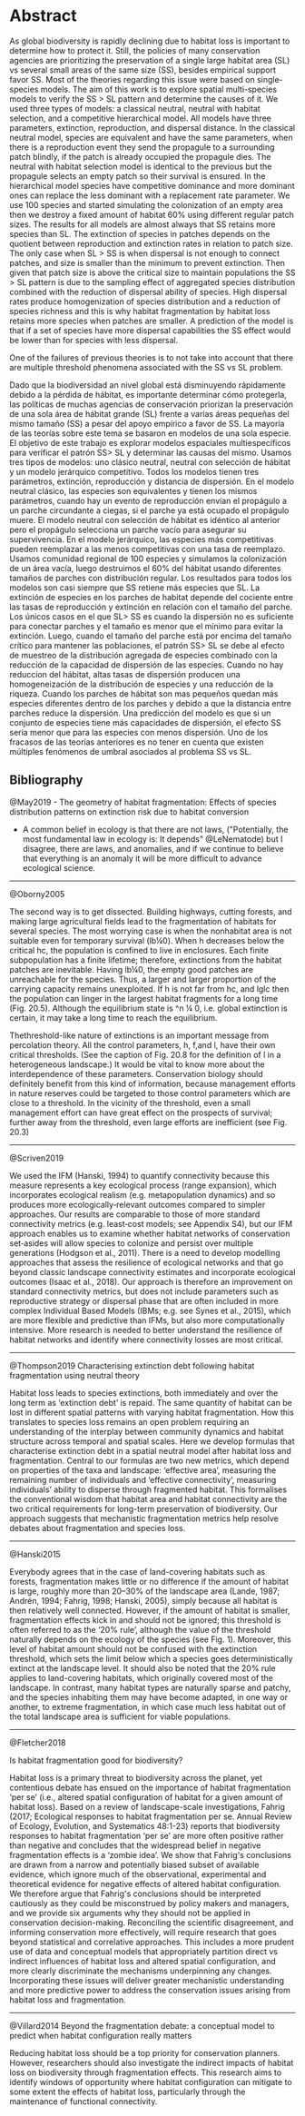 # Abstract

As global biodiversity is rapidly declining due to habitat loss is important to determine how to protect it.
Still, the policies of many conservation agencies are prioritizing the preservation of a single large habitat area (SL) vs several small areas of the same size (SS), besides empirical support favor SS. Most of the theories regarding this issue were based on single-species models. The aim of this work is to explore spatial multi-species models to verify the SS > SL pattern and determine the causes of it. We used three types of models: a classical neutral, neutral with habitat selection, and a competitive hierarchical model.  All models have three parameters, extinction, reproduction, and dispersal distance. In the classical neutral model, species are equivalent and have the same parameters, when there is a reproduction event they send the propagule to a surrounding patch blindly, if the patch is already occupied the propagule dies. The neutral with habitat selection model is identical to the previous but the propagule selects an empty patch so their survival is ensured. In the hierarchical model species have competitive dominance and more dominant ones can replace the less dominant with a replacement rate parameter. We use 100 species and started simulating the colonization of an empty area then we destroy a fixed amount of habitat 60% using different regular patch sizes. The results for all models are almost always that SS retains more species than SL. The extinction of species in patches depends on the quotient between reproduction and extinction rates in relation to patch size. The only case when SL > SS is when dispersal is not enough to connect patches, and size is smaller than the minimum to prevent extinction. Then given that patch size is above the critical size to maintain populations the SS > SL pattern is due to the sampling effect of aggregated species distribution combined with the reduction of dispersal ability of species. High dispersal rates produce homogenization of species distribution and a reduction of species richness and this is why habitat fragmentation by habitat loss retains more species when patches are smaller. A prediction of the model is that if a set of species have more dispersal capabilities the SS effect would be lower than for species with less dispersal. 

One of the failures of previous theories is to not take into account that there are multiple threshold phenomena associated with the SS vs SL problem.


Dado que la biodiversidad an nivel global está disminuyendo rápidamente debido a la pérdida de hábitat, es importante determinar cómo protegerla, las políticas de muchas agencias de conservación priorizan la preservación de una sola área de hábitat grande (SL) frente a varias áreas pequeñas del mismo tamaño (SS) a pesar del apoyo empírico a favor de SS. La mayoría de las teorías sobre este tema se basaron en modelos de una sola especie. El objetivo de este trabajo es explorar modelos espaciales multiespecíficos para verificar el patrón SS> SL y determinar las causas del mismo. Usamos tres tipos de modelos: uno clásico neutral, neutral con selección de hábitat y un modelo jerárquico competitivo. Todos los modelos tienen tres parámetros, extinción, reproducción y distancia de dispersión. En el modelo neutral clásico, las especies son equivalentes y tienen los mismos parámetros, cuando hay un evento de reproducción envían el propágulo a un parche circundante a ciegas, si el parche ya está ocupado el propágulo muere. El modelo neutral con selección de hábitat es idéntico al anterior pero el propágulo selecciona un parche vacío para asegurar su supervivencia. En el modelo jerárquico, las especies más competitivas pueden reemplazar a las menos competitivas con una tasa de reemplazo. Usamos comunidad regional de 100 especies y simulamos la colonización de un área vacía, luego destruimos el 60% del hábitat usando diferentes tamaños de parches con distribución regular. Los resultados para todos los modelos son casi siempre que SS retiene más especies que SL. La extinción de especies en los parches de habitat depende del cociente entre las tasas de reproducción y extinción en relación con el tamaño del parche. Los únicos casos en el que SL> SS es cuando la dispersión no es suficiente para conectar parches y el tamaño es menor que el mínimo para evitar la extinción. Luego, cuando el tamaño del parche está por encima del tamaño crítico para mantener las poblaciones, el patrón SS> SL se debe al efecto de muestreo de la distribución agregada de especies combinado con la reducción de la capacidad de dispersión de las especies. Cuando no hay reduccion del hábitat, altas tasas de dispersión producen una homogeneización de la distribución de especies y una reducción de la riqueza. Cuando los parches de hábitat son mas pequeños quedan más especies diferentes dentro de los parches y debido a que la distancia entre parches reduce la dispersión. Una predicción del modelo es que si un conjunto de especies tiene más capacidades de dispersión, el efecto SS sería menor que para las especies con menos dispersión. Uno de los fracasos de las teorías anteriores es no tener en cuenta que existen múltiples fenómenos de umbral asociados al problema SS vs SL.

## Bibliography 

@May2019 - The geometry of habitat fragmentation: Effects of species distribution patterns on extinction risk due to habitat conversion




- A common belief in ecology is that there are not laws, ("Potentially, the most fundamental law in ecology is: It depends" @LeNematode) but I disagree, there are laws, and anomalies, and if we continue to believe that everything is an anomaly it will be more difficult to advance ecological science.





--------------------
@Oborny2005

The second way is to get dissected. Building highways, cutting forests, and making large agricultural fields lead to the fragmentation of habitats for several species. The most worrying case is when the nonhabitat area is not suitable even for temporary survival (lb¼0). When h decreases below the critical hc, the population is confined to live in enclosures. Each finite subpopulation has a finite lifetime; therefore, extinctions from the habitat patches are inevitable. Having lb¼0, the empty good patches are unreachable for the species. Thus, a larger and larger proportion of the carrying capacity remains unexploited. If h is not far from hc, and lglc then the population can linger in the largest habitat fragments for a long time (Fig. 20.5). Although the equilibrium state is ^n ¼ 0, i.e. global extinction is certain, it may take a long time to reach the equilibrium.

Thethreshold-like nature of extinctions is an important message from percolation theory. All the control parameters, h, f,and l, have their own critical thresholds. (See the caption of Fig. 20.8 for the definition of l in a heterogeneous landscape.) It would be vital to know more about the interdependence of these parameters. Conservation biology should definitely benefit from this kind of information, because management efforts in nature reserves could be targeted to those control parameters which are close to a threshold. In the vicinity of the threshold, even a small management effort can have great effect on the prospects of survival; further away from the threshold, even large efforts are inefficient (see Fig. 20.3)

------------------
@Scriven2019

We used the IFM (Hanski, 1994) to quantify connectivity because this measure represents a key ecological process (range expansion), which incorporates ecological realism (e.g. metapopulation dynamics) and so produces more ecologically‐relevant outcomes compared to simpler approaches. Our results are comparable to those of more standard connectivity metrics (e.g. least‐cost models; see Appendix S4), but our IFM approach enables us to examine whether habitat networks of conservation set‐asides will allow species to colonize and persist over multiple generations (Hodgson et al., 2011). There is a need to develop modelling approaches that assess the resilience of ecological networks and that go beyond classic landscape connectivity estimates and incorporate ecological outcomes (Isaac et al., 2018). Our approach is therefore an improvement on standard connectivity metrics, but does not include parameters such as reproductive strategy or dispersal phase that are often included in more complex Individual Based Models (IBMs; e.g. see Synes et al., 2015), which are more flexible and predictive than IFMs, but also more computationally intensive. More research is needed to better understand the resilience of habitat networks and identify where connectivity losses are most critical.


---------
@Thompson2019 Characterising extinction debt following habitat fragmentation using neutral theory

Habitat loss leads to species extinctions, both immediately and over the long term as ‘extinction debt’ is repaid. The same quantity of habitat can be lost in different spatial patterns with varying habitat fragmentation. How this translates to species loss remains an open problem requiring an understanding of the interplay between community dynamics and habitat structure across temporal and spatial scales. Here we develop formulas that characterise extinction debt in a spatial neutral model after habitat loss and fragmentation. Central to our formulas are two new metrics, which depend on properties of the taxa and landscape: ‘effective area’, measuring the remaining number of individuals and ‘effective connectivity’, measuring individuals’ ability to disperse through fragmented habitat. This formalises the conventional wisdom that habitat area and habitat connectivity are the two critical requirements for long-term preservation of biodiversity. Our approach suggests that mechanistic fragmentation metrics help resolve debates about fragmentation and species loss.


---------
@Hanski2015 

Everybody agrees that in the case of land-covering habitats such as forests, fragmentation makes little or no difference if the amount of habitat is large, roughly more than 20–30% of the landscape area (Lande, 1987; Andrén, 1994; Fahrig, 1998; Hanski, 2005), simply because all habitat is then relatively well connected. However, if the amount of habitat is smaller, fragmentation effects kick in and should not be ignored; this threshold is often referred to as the ‘20% rule’, although the value of the threshold naturally depends on the ecology of the species (see Fig. 1). Moreover, this level of habitat amount should not be confused with the extinction threshold, which sets the limit below which a species goes deterministically extinct at the landscape level. It should also be noted that the 20% rule applies to land-covering habitats, which originally covered most of the landscape. In contrast, many habitat types are naturally sparse and patchy, and the species inhabiting them may have become adapted, in one way or another, to extreme fragmentation, in which case much less habitat out of the total landscape area is sufficient for viable populations. 


---------
@Fletcher2018

Is habitat fragmentation good for biodiversity?

Habitat loss is a primary threat to biodiversity across the planet, yet contentious debate has ensued on the importance of habitat fragmentation ‘per se’ (i.e., altered spatial configuration of habitat for a given amount of habitat loss). Based on a review of landscape-scale investigations, Fahrig (2017; Ecological responses to habitat fragmentation per se. Annual Review of Ecology, Evolution, and Systematics 48:1-23) reports that biodiversity responses to habitat fragmentation ‘per se’ are more often positive rather than negative and concludes that the widespread belief in negative fragmentation effects is a ‘zombie idea’. We show that Fahrig's conclusions are drawn from a narrow and potentially biased subset of available evidence, which ignore much of the observational, experimental and theoretical evidence for negative effects of altered habitat configuration. We therefore argue that Fahrig's conclusions should be interpreted cautiously as they could be misconstrued by policy makers and managers, and we provide six arguments why they should not be applied in conservation decision-making. Reconciling the scientific disagreement, and informing conservation more effectively, will require research that goes beyond statistical and correlative approaches. This includes a more prudent use of data and conceptual models that appropriately partition direct vs indirect influences of habitat loss and altered spatial configuration, and more clearly discriminate the mechanisms underpinning any changes. Incorporating these issues will deliver greater mechanistic understanding and more predictive power to address the conservation issues arising from habitat loss and fragmentation.


-----------

@Villard2014 Beyond the fragmentation debate: a conceptual model to predict when habitat configuration really matters


Reducing habitat loss should be a top priority for conservation planners. However, researchers should also investigate the indirect impacts of habitat loss on biodiversity through fragmentation effects. This research aims to identify windows of opportunity where habitat configuration can mitigate to some extent the effects of habitat loss, particularly through the maintenance of functional connectivity.

